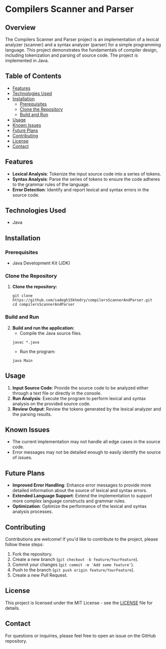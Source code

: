 # Compilers Scanner and Parser

## Overview

The Compilers Scanner and Parser project is an implementation of a lexical analyzer (scanner) and a syntax analyzer (parser) for a simple programming language. This project demonstrates the fundamentals of compiler design, including tokenization and parsing of source code. The project is implemented in Java.

## Table of Contents

- [Features](#features)
- [Technologies Used](#technologies-used)
- [Installation](#installation)
  - [Prerequisites](#prerequisites)
  - [Clone the Repository](#clone-the-repository)
  - [Build and Run](#build-and-run)
- [Usage](#usage)
- [Known Issues](#known-issues)
- [Future Plans](#future-plans)
- [Contributing](#contributing)
- [License](#license)
- [Contact](#contact)

## Features

- **Lexical Analysis**: Tokenize the input source code into a series of tokens.
- **Syntax Analysis**: Parse the series of tokens to ensure the code adheres to the grammar rules of the language.
- **Error Detection**: Identify and report lexical and syntax errors in the source code.

## Technologies Used

- Java

## Installation

### Prerequisites

- Java Development Kit (JDK)

### Clone the Repository

1. **Clone the repository:**
   ```
   git clone https://github.com/sadegh15khedry/compilersScannerAndParser.git
   cd compilersScannerAndParser
   ```

### Build and Run

2. **Build and run the application:**
   - Compile the Java source files.
   ```
   javac *.java
   ```
   - Run the program:
   ```
   java Main
   ```

## Usage

1. **Input Source Code**: Provide the source code to be analyzed either through a text file or directly in the console.
2. **Run Analysis**: Execute the program to perform lexical and syntax analysis on the provided source code.
3. **Review Output**: Review the tokens generated by the lexical analyzer and the parsing results.

## Known Issues

- The current implementation may not handle all edge cases in the source code.
- Error messages may not be detailed enough to easily identify the source of issues.

## Future Plans

- **Improved Error Handling**: Enhance error messages to provide more detailed information about the source of lexical and syntax errors.
- **Extended Language Support**: Extend the implementation to support more complex language constructs and grammar rules.
- **Optimization**: Optimize the performance of the lexical and syntax analysis processes.

## Contributing

Contributions are welcome! If you'd like to contribute to the project, please follow these steps:
1. Fork the repository.
2. Create a new branch (`git checkout -b feature/YourFeature`).
3. Commit your changes (`git commit -m 'Add some feature'`).
4. Push to the branch (`git push origin feature/YourFeature`).
5. Create a new Pull Request.

## License

This project is licensed under the MIT License - see the [LICENSE](LICENSE) file for details.

## Contact

For questions or inquiries, please feel free to open an issue on the GitHub repository.
